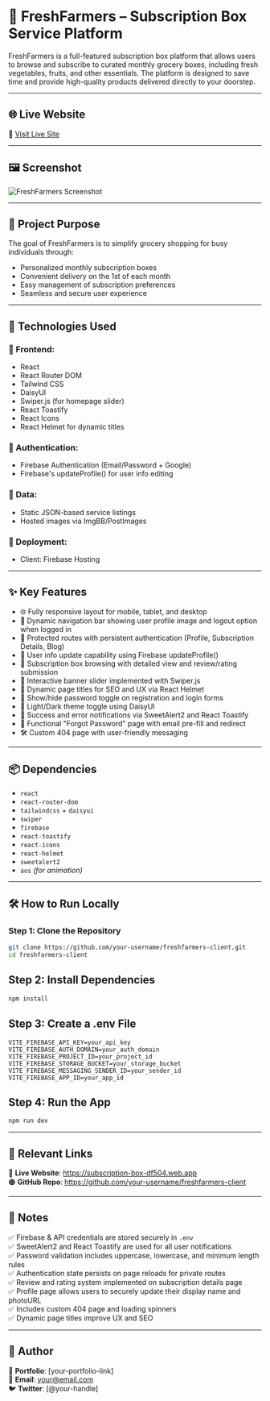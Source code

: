 # 🥬 FreshFarmers – Subscription Box Service Platform

FreshFarmers is a full-featured subscription box platform that allows users to browse and subscribe to curated monthly grocery boxes, including fresh vegetables, fruits, and other essentials. The platform is designed to save time and provide high-quality products delivered directly to your doorstep.

---

## 🌐 Live Website

🔗 [Visit Live Site](https://subscription-box-df504.web.app)

---

## 🖼️ Screenshot

![FreshFarmers Screenshot](https://i.ibb.co/sample-image.png) <!-- Replace with your actual screenshot URL -->

---

## 🎯 Project Purpose

The goal of FreshFarmers is to simplify grocery shopping for busy individuals through:
- Personalized monthly subscription boxes
- Convenient delivery on the 1st of each month
- Easy management of subscription preferences
- Seamless and secure user experience

---

## 🚀 Technologies Used

### 🧩 Frontend:
- React
- React Router DOM
- Tailwind CSS
- DaisyUI
- Swiper.js (for homepage slider)
- React Toastify
- React Icons
- React Helmet for dynamic titles

### 🔐 Authentication:
- Firebase Authentication (Email/Password + Google)
- Firebase's updateProfile() for user info editing

### 🎁 Data:
- Static JSON-based service listings
- Hosted images via ImgBB/PostImages

### 🚀 Deployment:
- Client: Firebase Hosting

---

## ✨ Key Features

- 🌐 Fully responsive layout for mobile, tablet, and desktop  
- 🧭 Dynamic navigation bar showing user profile image and logout option when logged in  
- 👤 Protected routes with persistent authentication (Profile, Subscription Details, Blog)  
- 🔐 User info update capability using Firebase updateProfile()  
- 🧾 Subscription box browsing with detailed view and review/rating submission  
- 🎨 Interactive banner slider implemented with Swiper.js  
- 📌 Dynamic page titles for SEO and UX via React Helmet  
- 🔁 Show/hide password toggle on registration and login forms  
- 🌙 Light/Dark theme toggle using DaisyUI  
- 🎉 Success and error notifications via SweetAlert2 and React Toastify  
- 🧪 Functional "Forgot Password" page with email pre-fill and redirect  
- 🛠 Custom 404 page with user-friendly messaging  

---

## 📦 Dependencies

- `react`  
- `react-router-dom`  
- `tailwindcss` + `daisyui`  
- `swiper`  
- `firebase`  
- `react-toastify`  
- `react-icons`  
- `react-helmet`  
- `sweetalert2`  
- `aos` *(for animation)*  

---

## 🛠️ How to Run Locally

### Step 1: Clone the Repository

```bash
git clone https://github.com/your-username/freshfarmers-client.git
cd freshfarmers-client
```
## Step 2: Install Dependencies

```bash
npm install
```

## Step 3: Create a .env File

```env
VITE_FIREBASE_API_KEY=your_api_key
VITE_FIREBASE_AUTH_DOMAIN=your_auth_domain
VITE_FIREBASE_PROJECT_ID=your_project_id
VITE_FIREBASE_STORAGE_BUCKET=your_storage_bucket
VITE_FIREBASE_MESSAGING_SENDER_ID=your_sender_id
VITE_FIREBASE_APP_ID=your_app_id
```

## Step 4: Run the App

```bash
npm run dev
```

---

## 🔗 Relevant Links

🔴 **Live Website**: https://subscription-box-df504.web.app  
🟠 **GitHub Repo**: https://github.com/your-username/freshfarmers-client

---

## 📌 Notes

✅ Firebase & API credentials are stored securely in `.env`  
✅ SweetAlert2 and React Toastify are used for all user notifications  
✅ Password validation includes uppercase, lowercase, and minimum length rules  
✅ Authentication state persists on page reloads for private routes  
✅ Review and rating system implemented on subscription details page  
✅ Profile page allows users to securely update their display name and photoURL  
✅ Includes custom 404 page and loading spinners  
✅ Dynamic page titles improve UX and SEO

---

## 👤 Author

🔗 **Portfolio**: [your-portfolio-link]  
📧 **Email**: your@email.com  
🐦 **Twitter**: [@your-handle]
